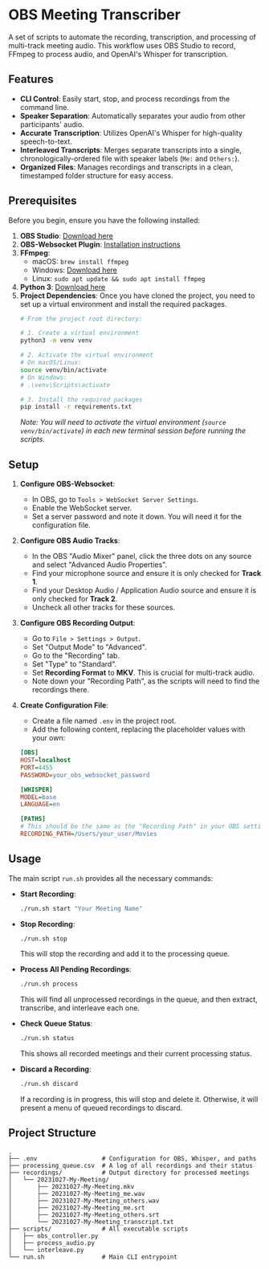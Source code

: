 # OBS Meeting Transcriber

A set of scripts to automate the recording, transcription, and processing of multi-track meeting audio. This workflow uses OBS Studio to record, FFmpeg to process audio, and OpenAI's Whisper for transcription.

## Features

- **CLI Control**: Easily start, stop, and process recordings from the command line.
- **Speaker Separation**: Automatically separates your audio from other participants' audio.
- **Accurate Transcription**: Utilizes OpenAI's Whisper for high-quality speech-to-text.
- **Interleaved Transcripts**: Merges separate transcripts into a single, chronologically-ordered file with speaker labels (`Me:` and `Others:`).
- **Organized Files**: Manages recordings and transcripts in a clean, timestamped folder structure for easy access.

## Prerequisites

Before you begin, ensure you have the following installed:

1.  **OBS Studio**: [Download here](https://obsproject.com/)
2.  **OBS-Websocket Plugin**: [Installation instructions](https://github.com/obsproject/obs-websocket/releases)
3.  **FFmpeg**:
    -   macOS: `brew install ffmpeg`
    -   Windows: [Download here](https://www.ffmpeg.org/download.html)
    -   Linux: `sudo apt update && sudo apt install ffmpeg`
4.  **Python 3**: [Download here](https://www.python.org/downloads/)
5.  **Project Dependencies**: Once you have cloned the project, you need to set up a virtual environment and install the required packages.
    ```bash
    # From the project root directory:

    # 1. Create a virtual environment
    python3 -m venv venv

    # 2. Activate the virtual environment
    # On macOS/Linux:
    source venv/bin/activate
    # On Windows:
    # .\venv\Scripts\activate

    # 3. Install the required packages
    pip install -r requirements.txt
    ```
    *Note: You will need to activate the virtual environment (`source venv/bin/activate`) in each new terminal session before running the scripts.*


## Setup

1.  **Configure OBS-Websocket**:
    -   In OBS, go to `Tools > WebSocket Server Settings`.
    -   Enable the WebSocket server.
    -   Set a server password and note it down. You will need it for the configuration file.

2.  **Configure OBS Audio Tracks**:
    -   In the OBS "Audio Mixer" panel, click the three dots on any source and select "Advanced Audio Properties".
    -   Find your microphone source and ensure it is only checked for **Track 1**.
    -   Find your Desktop Audio / Application Audio source and ensure it is only checked for **Track 2**.
    -   Uncheck all other tracks for these sources.

3.  **Configure OBS Recording Output**:
    -   Go to `File > Settings > Output`.
    -   Set "Output Mode" to "Advanced".
    -   Go to the "Recording" tab.
    -   Set "Type" to "Standard".
    -   Set **Recording Format** to **MKV**. This is crucial for multi-track audio.
    -   Note down your "Recording Path", as the scripts will need to find the recordings there.

4.  **Create Configuration File**:
    -   Create a file named `.env` in the project root.
    -   Add the following content, replacing the placeholder values with your own:
    ```ini
    [OBS]
    HOST=localhost
    PORT=4455
    PASSWORD=your_obs_websocket_password

    [WHISPER]
    MODEL=base
    LANGUAGE=en

    [PATHS]
    # This should be the same as the "Recording Path" in your OBS settings
    RECORDING_PATH=/Users/your_user/Movies 
    ```

## Usage

The main script `run.sh` provides all the necessary commands:

-   **Start Recording**:
    ```bash
    ./run.sh start "Your Meeting Name"
    ```

-   **Stop Recording**:
    ```bash
    ./run.sh stop
    ```
    This will stop the recording and add it to the processing queue.

-   **Process All Pending Recordings**:
    ```bash
    ./run.sh process
    ```
    This will find all unprocessed recordings in the queue, and then extract, transcribe, and interleave each one.

-   **Check Queue Status**:
    ```bash
    ./run.sh status
    ```
    This shows all recorded meetings and their current processing status.

-   **Discard a Recording**:
    ```bash
    ./run.sh discard
    ```
    If a recording is in progress, this will stop and delete it. Otherwise, it will present a menu of queued recordings to discard.

## Project Structure

```
.
├── .env                  # Configuration for OBS, Whisper, and paths
├── processing_queue.csv  # A log of all recordings and their status
├── recordings/           # Output directory for processed meetings
│   └── 20231027-My-Meeting/
│       ├── 20231027-My-Meeting.mkv
│       ├── 20231027-My-Meeting_me.wav
│       ├── 20231027-My-Meeting_others.wav
│       ├── 20231027-My-Meeting_me.srt
│       ├── 20231027-My-Meeting_others.srt
│       └── 20231027-My-Meeting_transcript.txt
├── scripts/              # All executable scripts
│   ├── obs_controller.py
│   ├── process_audio.py
│   └── interleave.py
└── run.sh                # Main CLI entrypoint
``` 